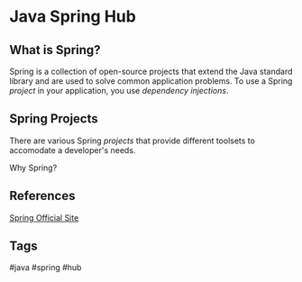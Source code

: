 # Java Spring Hub

## What is Spring?
Spring is a collection of open-source projects that extend the Java standard library and are used to solve common application problems. To use a Spring *project* in your application, you use *dependency injections*.

## Spring Projects
There are various Spring *projects* that provide different toolsets to accomodate a developer's needs.

Why Spring?


## References
[Spring Official Site](spring.io)

## Tags
#java #spring #hub
